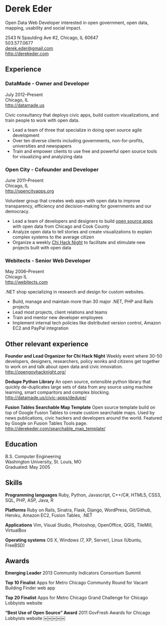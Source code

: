 # Derek Eder
Open Data Web Developer interested in open government, open data, mapping, usability and social impact.

2543 N Spaulding Ave #2, Chicago, IL 60647<br />
503.577.0677<br />
derek.eder@gmail.com <br />
http://derekeder.com<br />

## Experience
### DataMade - Owner and Developer
July 2012–Present<br />
Chicago, IL<br />
http://datamade.us

Civic consultancy that deploys civic apps, build custom visualizations, and train people to work with open data.
* Lead a team of three that specialize in doing open source agile development 
* Over ten diverse clients including governments, non-for-profits, universities and newspapers
* Train and empower clients to use free and powerful open source tools for visualizing and analyizing data

### Open City - Cofounder and Developer
June 2011–Present<br />
Chicago, IL<br />
http://opencityapps.org

Volunteer group that creates web apps with open data to improve transparency, efficiency and decision-making for governments and our democracy.
* Lead a team of developers and designers to build [open source apps](http://opencityapps.org/#projects) with open data from Chicago and Cook County
* Analyze open data to tell stories and create visualizations to explain complex systems to the average citizen
* Organize a weekly [Chi Hack Night](http://chihacknight.org/) to facilitate and stimulate new projects built with open data

### Webitects - Senior Web Developer
May 2006–Present<br />
Chicago IL<br />
http://webitects.com

.NET shop specializing in research and design for custom websites.
* Build, manage and maintain more than 30 major .NET, PHP and Rails projects
* Lead most projects, client relations and teams
* Train and mentor new developer employees
* Implement internal tech policies like distributed version control, Amazon EC2 and PayPal integration

## Other relevant experience
__Founder and Lead Organizer for Chi Hack Night__
Weekly event where 30-50 developers, designers, researchers, policy wonks and citizens get together to work on and talk about open data and civic innovation. http://opengovhacknight.org/

__Dedupe Python Library__
An open source, extensible python library that quickly de-duplicates large sets of data from any source using machine learning, smart comparitors and complex blocking. http://datamade.us/civic-apps/dedupe/

__Fusion Tables Searchable Map Template__
Open source template build on top of Google Fusion Tables to create custom searchable maps. Used by news publications, civic hackers and developers around the world. Featured by Google on Fusion Tables Tools page. http://derekeder.com/searchable_map_template/

## Education
B.S. Computer Engineering<br />
Washington University, St. Louis, MO <br />
Graduated: May 2005<br />

## Skills
__Programming languages__
Ruby, Python, Javascript, C++/C#, HTML5, CSS3, SQL, PHP, ASP, Java, R

__Platforms__
Ruby on Rails, Sinatra, Flask, Django, WordPress, Git/Github, Heroku, Amazon EC2, Fusion Tables, .NET

__Applications__
Vim, Visual Studio, Photoshop, OpenOffice, QGIS, TileMill, VirtualBox

__Operating systems__
OS X, Windows (7, XP, Server), Linux (Ubuntu, FreeBSD)

## Awards
__Emerging Leader__
2013 Community Indicators Consortium Summit

__Top 10 Finalist__
Apps for Metro Chicago Community Round for Vacant Building Finder web app

__Top 20 Finalist__
Apps for Metro Chicago Grand Challenge for Chicago Lobbyists website

__“Best Use of Open Source” Award__
2011 GovFresh Awards for Chicago Lobbyists website
￼￼￼￼￼
